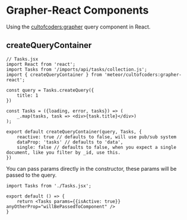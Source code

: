 Grapher-React Components
========================

Using the [cultofcoders:grapher](https://github.com/cult-of-coders/grapher) query component in React.

createQueryContainer
--------------------
```
// Tasks.jsx
import React from 'react';
import Tasks from '/imports/api/tasks/collection.js';
import { createQueryContainer } from 'meteor/cultofcoders:grapher-react';

const query = Tasks.createQuery({
    title: 1
})

const Tasks = ({loading, error, tasks}) => (
    _.map(tasks, task => <div>{task.title}</div>)
);

export default createQueryContainer(query, Tasks, {
    reactive: true // defaults to false, will use pub/sub system
    dataProp: 'tasks' // defaults to 'data',
    single: false // defaults to false, when you expect a single document, like you filter by _id, use this. 
})
```

You can pass params directly in the constructor, these params will be passed to the query.

```
import Tasks from './Tasks.jsx';

export default () => {
    return <Tasks params={{isActive: true}} anyOtherProp="willBePassedToComponent" />
}
```